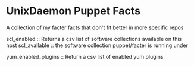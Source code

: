 UnixDaemon Puppet Facts
=======================

A collection of my facter facts that don't fit better in more specific repos

scl_enabled :: Returns a csv list of software collections available on this host
scl_available :: the software collection puppet/facter is running under

yum_enabled_plugins :: Return a csv list of enabled yum plugins 


